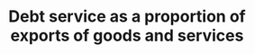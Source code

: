 ---
actual_indicator_available: Net U.S. acquisition of debt securities (outflow) as a
  percentage of exports (goods and services)
actual_indicator_available_description: Debt securities is defined as Negotiable instruments
  that serve as evidence of debt including bills, bonds, notes, negotiable certificates
  of deposit, commercial paper, debentures, asset-backed securities, money market
  instruments, and similar instruments traded in financial markets.
computation_units: Percentage
data_non_statistical: false
date_metadata_updated: 10/2017
date_of_national_source_publication: 9/2017
goal_meta_link: http://unstats.un.org/sdgs/files/metadata-compilation/Metadata-Goal-17.pdf
graph: longitudinal
graph_negative: true
graph_title: Net U.S. acquisition of debt securities (outflow) as a percentage of
  exports (goods and services)
graph_type: line
has_metadata: false
indicator: 17.4.1
indicator_name: Debt service as a proportion of exports of goods and services
indicator_sort_order: 17-04-01
indicator_variable: net_outflow_dbt_sctrs_pct_exprts
layout: indicator
national_geographical_coverage: United States
periodicity: Annual
permalink: /17-4-1/
published: true
reporting_status: complete
scheduled_update_by_national_source: 12/2017
sdg_goal: 17
source_active_1: true
source_agency_staff_email_1: Andrew.Craig@bea.gov
source_agency_staff_name_1: Andrew Craig
source_agency_survey_dataset_1: U.S. International Transactions, Expanded Detail
source_notes_1: null
source_title_1: null
source_url_1: http://www.bea.gov/iTable/iTableHtml.cfm?reqid=62&step=6&isuri=1&6210=1&6200=2
target: Assist developing countries in attaining long-term debt sustainability through
  coordinated policies aimed at fostering debt financing, debt relief and debt restructuring,
  as appropriate, and address the external debt of highly indebted poor countries
  to reduce debt distress.
target_id: '17.4'
time_period: 2000-2016
title: Debt service as a proportion of exports of goods and services
un_custodial_agency: World Bank  (Partnering Agencies:UNCTAD)
un_designated_tier: '1'
us_method_of_computation: Net U.S. acquisition of debt securities divided by exports
  (goods and services)
variable_description: null
variable_notes: null
---
